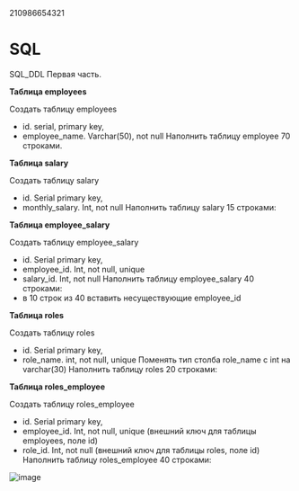 210986654321
# SQL

SQL_DDL
Первая часть.

**Таблица employees**

Создать таблицу employees
- id. serial,  primary key,
- employee_name. Varchar(50), not null
Наполнить таблицу employee 70 строками.


**Таблица salary**

Создать таблицу salary
- id. Serial  primary key,
- monthly_salary. Int, not null
Наполнить таблицу salary 15 строками:



**Таблица employee_salary**

Создать таблицу employee_salary
- id. Serial  primary key,
- employee_id. Int, not null, unique
- salary_id. Int, not null
Наполнить таблицу employee_salary 40 строками:
- в 10 строк из 40 вставить несуществующие employee_id



**Таблица roles**

Создать таблицу roles
- id. Serial  primary key,
- role_name. int, not null, unique
Поменять тип столба role_name с int на varchar(30)
Наполнить таблицу roles 20 строками:



**Таблица roles_employee**

Создать таблицу roles_employee
- id. Serial  primary key,
- employee_id. Int, not null, unique (внешний ключ для таблицы employees, поле id)
- role_id. Int, not null (внешний ключ для таблицы roles, поле id)
Наполнить таблицу roles_employee 40 строками:


![image](https://github.com/MelikovGraf/SQL/assets/98654937/26a7c474-4ebd-4d66-bd3b-d3a0b4595279)
